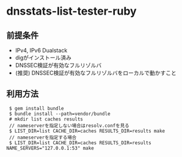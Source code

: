 # dnsstats-list-tester-ruby
## 前提条件
- IPv4, IPv6 Dualstack
- digがインストール済み
- DNSSEC検証が有効なフルリゾルバ
- (推奨) DNSSEC検証が有効なフルリゾルバをローカルで動かすこと

## 利用方法
```
 $ gem install bundle
 $ bundle install --path=vendor/bundle
 # mkdir list caches results
 // nameserverを指定しない場合はresolv.confを見る
 $ LIST_DIR=list CACHE_DIR=caches RESULTS_DIR=results make
 // nameserverを指定する場合
 $ LIST_DIR=list CACHE_DIR=caches RESULTS_DIR=results NAME_SERVERS="127.0.0.1:53" make
```
